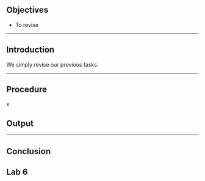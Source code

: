 ## Objectives

- To revise

---

## Introduction

We simply revise our previous tasks.

---

## Procedure

x

## Output

---

## Conclusion


## Lab 6
